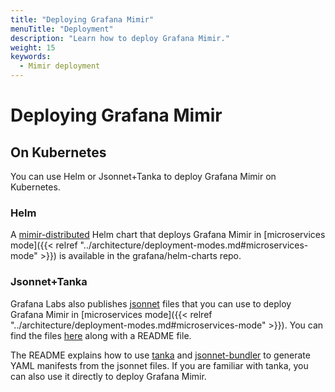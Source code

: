 ```yaml
---
title: "Deploying Grafana Mimir"
menuTitle: "Deployment"
description: "Learn how to deploy Grafana Mimir."
weight: 15
keywords:
  - Mimir deployment
---
```


# Deploying Grafana Mimir

## On Kubernetes

You can use Helm or Jsonnet+Tanka to deploy Grafana Mimir on Kubernetes. 

### Helm

A [mimir-distributed](FIXME) Helm chart that deploys Grafana Mimir in [microservices mode]({{< relref "../architecture/deployment-modes.md#microservices-mode" >}}) is available in the grafana/helm-charts repo.

### Jsonnet+Tanka

Grafana Labs also publishes [jsonnet](https://jsonnet.org/) files that you can use to deploy Grafana Mimir in [microservices mode]({{< relref "../architecture/deployment-modes.md#microservices-mode" >}}). You can find the files [here](FIXME) along with a README file. 

The README explains how to use [tanka](https://tanka.dev/) and [jsonnet-bundler](https://github.com/jsonnet-bundler/jsonnet-bundler) to generate YAML manifests from the jsonnet files. If you are familiar with tanka, you can also use it directly to deploy Grafana Mimir. 